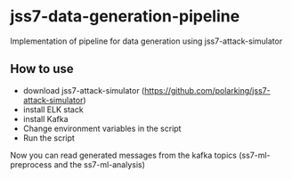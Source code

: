 # jss7-data-generation-pipeline
Implementation of pipeline for data generation using jss7-attack-simulator
## How to use
* download jss7-attack-simulator (https://github.com/polarking/jss7-attack-simulator)
* install ELK stack
* install Kafka
* Change environment variables in the script
* Run the script

Now you can read generated messages from the kafka topics (ss7-ml-preprocess and the ss7-ml-analysis)
